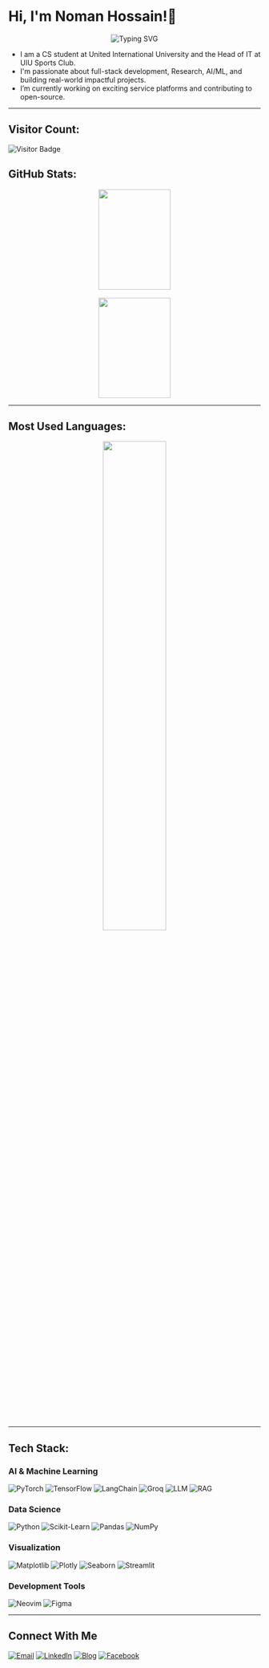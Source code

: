 # Hi, I'm Noman Hossain!👋

<p align="center">
  <img src="https://readme-typing-svg.demolab.com?font=Fira+Code&size=24&pause=1000&color=F79500&center=true&vCenter=true&width=500&lines=Innovator;Developer;Learner;Researcher" alt="Typing SVG" />
</p>


- I am a CS student at United International University and the Head of IT at UIU Sports Club.  
- I'm passionate about full-stack development, Research, AI/ML, and building real-world impactful projects.  
- I’m currently working on exciting service platforms and contributing to open-source.

---
## Visitor Count:
![Visitor Badge](https://visitor-badge.laobi.icu/badge?page_id=nomanhossainn.nomanhossainn)

<h2>GitHub Stats:</h2>

<div align="center" style="display: flex; justify-content: center; gap: 1rem; flex-wrap: wrap;">
  <img src="https://github-readme-stats.vercel.app/api?username=nomanhossainn&show_icons=true&theme=tokyonight" style="width: 48%; min-width: 300px; height: 200px; object-fit: cover;" />
  <img src="https://github-readme-streak-stats.herokuapp.com/?user=nomanhossainn&theme=tokyonight" style="width: 48%; min-width: 300px; height: 200px; object-fit: cover;" />
</div>

---

## Most Used Languages:

<p align="center">
  <img src="https://github-readme-stats.vercel.app/api/top-langs/?username=nomanhossainn&layout=compact&theme=tokyonight" width="50%" />
</p>

---

## Tech Stack:

### AI & Machine Learning  
![PyTorch](https://img.shields.io/badge/PyTorch-%23EE4C2C.svg?style=flat&logo=PyTorch&logoColor=white)
![TensorFlow](https://img.shields.io/badge/TensorFlow-%23FF6F00.svg?style=flat&logo=TensorFlow&logoColor=white)
![LangChain](https://img.shields.io/badge/LangChain-000000?style=flat)
![Groq](https://img.shields.io/badge/Groq-000000?style=flat)
![LLM](https://img.shields.io/badge/LLM-blue?style=flat)
![RAG](https://img.shields.io/badge/RAG-blue?style=flat)

### Data Science  
![Python](https://img.shields.io/badge/Python-3776AB?style=flat&logo=python&logoColor=white)
![Scikit-Learn](https://img.shields.io/badge/Scikit--Learn-F7931E?style=flat)
![Pandas](https://img.shields.io/badge/Pandas-150458?style=flat)
![NumPy](https://img.shields.io/badge/NumPy-013243?style=flat)

### Visualization  
![Matplotlib](https://img.shields.io/badge/Matplotlib-3776AB?style=flat)
![Plotly](https://img.shields.io/badge/Plotly-3F4F75?style=flat)
![Seaborn](https://img.shields.io/badge/Seaborn-blue?style=flat)
![Streamlit](https://img.shields.io/badge/Streamlit-FF4B4B?style=flat)

### Development Tools  
![Neovim](https://img.shields.io/badge/Neovim-57A143?style=flat)
![Figma](https://img.shields.io/badge/Figma-F24E1E?style=flat)

---

## Connect With Me  
[![Email](https://img.shields.io/badge/Email-D14836?style=flat&logo=gmail&logoColor=white)](mailto:mhossain222159@bscse.uiu.ac.bd)
[![LinkedIn](https://img.shields.io/badge/LinkedIn-0077B5?style=flat&logo=linkedin&logoColor=white)]([https://linkedin.com/in/your-profile](https://www.linkedin.com/in/noman-hossainn/))
[![Blog](https://img.shields.io/badge/Blog-000000?style=flat&logo=github&logoColor=white)]([https://yourblog.com](https://hashnode.com/@nomanhossain))
[![Facebook](https://img.shields.io/badge/Facebook-1877F2?style=flat&logo=facebook&logoColor=white)](https://facebook.com/tihan.noman)

